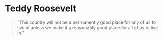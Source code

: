 
# Teddy Roosevelt

> “This country will not be a permanently good place for any of us to live in unless we make it a reasonably good place for all of us to live in.”
